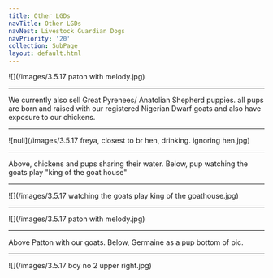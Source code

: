 ```yaml
---
title: Other LGDs
navTitle: Other LGDs
navNest: Livestock Guardian Dogs
navPriority: '20'
collection: SubPage
layout: default.html
---
```

![](/images/3.5.17 paton with melody.jpg)

<hr />

We currently also sell Great Pyrenees/ Anatolian Shepherd puppies. all pups are born and raised with our registered Nigerian Dwarf goats and also have exposure to our chickens.

<hr />

![null](/images/3.5.17 freya, closest to br hen, drinking. ignoring hen.jpg)

<hr />

Above, chickens and pups sharing their water.  Below, pup watching the goats play "king of the goat house"

<hr />

![](/images/3.5.17 watching the goats play king of the goathouse.jpg)

<hr />

![](/images/3.5.17 paton with melody.jpg)

<hr />

Above Patton with our goats.  Below, Germaine as a pup bottom of pic.

<hr />

![](/images/3.5.17 boy no 2  upper right.jpg)
